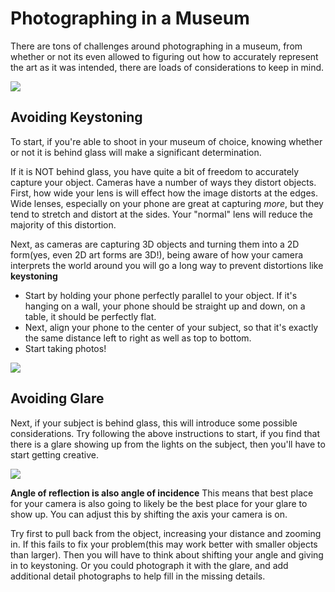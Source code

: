 # Photographing in a Museum

There are tons of challenges around photographing in a museum, from whether or not its even allowed to figuring out how to accurately represent the art as it was intended, there are loads of considerations to keep in mind. 

![](https://www.guyandtheblog.com/wp-content/uploads/2016/03/person-woman-art-creative.jpg)

## Avoiding Keystoning

To start, if you're able to shoot in your museum of choice, knowing whether or not it is behind glass will make a significant determination. 

If it is NOT behind glass, you have quite a bit of freedom to accurately capture your object. Cameras have a number of ways they distort objects. First, how wide your lens is will effect how the image distorts at the edges. Wide lenses, especially on your phone are great at capturing *more*, but they tend to stretch and distort at the sides. Your "normal" lens will reduce the majority of this distortion. 

Next, as cameras are capturing 3D objects and turning them into a 2D form(yes, even 2D art forms are 3D!), being aware of how your camera interprets the world around you will go a long way to prevent distortions like **keystoning**
* Start by holding your phone perfectly parallel to your object. If it's hanging on a wall, your phone should be straight up and down, on a table, it should be perfectly flat. 
* Next, align your phone to the center of your subject, so that it's exactly the same distance left to right as well as top to bottom. 
* Start taking photos!

![](https://pixelcraftphoto.files.wordpress.com/2020/07/keystoneeffect2.jpg)

## Avoiding Glare

Next, if your subject is behind glass, this will introduce some possible considerations. Try following the above instructions to start, if you find that there is a glare showing up from the lights on the subject, then you'll have to start getting creative. 

![](https://static1.discoverdigitalphotography.com/wp-content/uploads/2013/photographing-reflections/photographer-reflection-in-window.jpg)

**Angle of reflection is also angle of incidence** This means that best place for your camera is also going to likely be the best place for your glare to show up. You can adjust this by shifting the axis your camera is on. 

Try first to pull back from the object, increasing your distance and zooming in. If this fails to fix your problem(this may work better with smaller objects than larger). Then you will have to think about shifting your angle and giving in to keystoning. Or you could photograph it with the glare, and add additional detail photographs to help fill in the missing details. 